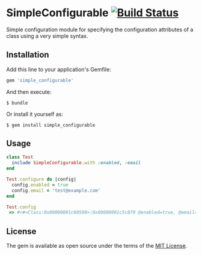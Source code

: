 # SimpleConfigurable [![Build Status](https://travis-ci.org/dbackowski/simple_configurable.svg?branch=master)](https://travis-ci.org/dbackowski/simple_configurable)

Simple configuration module for specifying the configuration attributes of a class using a very simple syntax.

## Installation

Add this line to your application's Gemfile:

```ruby
gem 'simple_configurable'
```

And then execute:

    $ bundle

Or install it yourself as:

    $ gem install simple_configurable

## Usage


```ruby
class Test
  include SimpleConfigurable.with :enabled, :email
end

Test.configure do |config|
  config.enabled = true
  config.email = 'test@example.com'
end

Test.config
 => #<#<Class:0x00000001c80590>:0x00000001c5c870 @enabled=true, @email="test@example.com">
```

## License

The gem is available as open source under the terms of the [MIT License](http://opensource.org/licenses/MIT).
